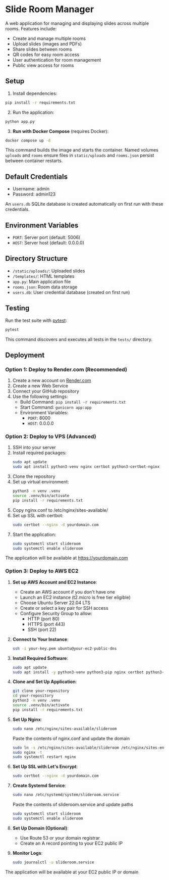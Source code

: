 # Slide Room Manager

A web application for managing and displaying slides across multiple rooms. Features include:

- Create and manage multiple rooms
- Upload slides (images and PDFs)
- Share slides between rooms
- QR codes for easy room access
- User authentication for room management
- Public view access for rooms

## Setup

1. Install dependencies:
```bash
pip install -r requirements.txt
```

2. Run the application:
```bash
python app.py
```

3. **Run with Docker Compose** (requires Docker):
```bash
docker compose up -d
```
This command builds the image and starts the container. Named volumes `uploads` and `rooms` ensure files in `static/uploads` and `rooms.json` persist between container restarts.

## Default Credentials

- Username: admin
- Password: admin123

An `users.db` SQLite database is created automatically on first run with these credentials.

## Environment Variables

- `PORT`: Server port (default: 5006)
- `HOST`: Server host (default: 0.0.0.0)

## Directory Structure

- `/static/uploads/`: Uploaded slides
- `/templates/`: HTML templates
- `app.py`: Main application file
- `rooms.json`: Room data storage
- `users.db`: User credential database (created on first run)

## Testing

Run the test suite with [pytest](https://pytest.org/):

```bash
pytest
```

This command discovers and executes all tests in the `tests/` directory.

## Deployment

### Option 1: Deploy to Render.com (Recommended)

1. Create a new account on [Render.com](https://render.com)
2. Create a new Web Service
3. Connect your GitHub repository
4. Use the following settings:
   - Build Command: `pip install -r requirements.txt`
   - Start Command: `gunicorn app:app`
   - Environment Variables:
     - `PORT`: 8000
     - `HOST`: 0.0.0.0

### Option 2: Deploy to VPS (Advanced)

1. SSH into your server
2. Install required packages:
   ```bash
   sudo apt update
   sudo apt install python3-venv nginx certbot python3-certbot-nginx
   ```
3. Clone the repository
4. Set up virtual environment:
   ```bash
   python3 -m venv .venv
   source .venv/bin/activate
   pip install -r requirements.txt
   ```
5. Copy nginx.conf to /etc/nginx/sites-available/
6. Set up SSL with certbot:
   ```bash
   sudo certbot --nginx -d yourdomain.com
   ```
7. Start the application:
   ```bash
   sudo systemctl start slideroom
   sudo systemctl enable slideroom
   ```

The application will be available at https://yourdomain.com

### Option 3: Deploy to AWS EC2

1. **Set up AWS Account and EC2 Instance**:
   - Create an AWS account if you don't have one
   - Launch an EC2 instance (t2.micro is free tier eligible)
   - Choose Ubuntu Server 22.04 LTS
   - Create or select a key pair for SSH access
   - Configure Security Group to allow:
     - HTTP (port 80)
     - HTTPS (port 443)
     - SSH (port 22)

2. **Connect to Your Instance**:
   ```bash
   ssh -i your-key.pem ubuntu@your-ec2-public-dns
   ```

3. **Install Required Software**:
   ```bash
   sudo apt update
   sudo apt install -y python3-venv python3-pip nginx certbot python3-certbot-nginx
   ```

4. **Clone and Set Up Application**:
   ```bash
   git clone your-repository
   cd your-repository
   python3 -m venv .venv
   source .venv/bin/activate
   pip install -r requirements.txt
   ```

5. **Set Up Nginx**:
   ```bash
   sudo nano /etc/nginx/sites-available/slideroom
   ```
   Paste the contents of nginx.conf and update the domain
   ```bash
   sudo ln -s /etc/nginx/sites-available/slideroom /etc/nginx/sites-enabled/
   sudo nginx -t
   sudo systemctl restart nginx
   ```

6. **Set Up SSL with Let's Encrypt**:
   ```bash
   sudo certbot --nginx -d yourdomain.com
   ```

7. **Create Systemd Service**:
   ```bash
   sudo nano /etc/systemd/system/slideroom.service
   ```
   Paste the contents of slideroom.service and update paths
   ```bash
   sudo systemctl start slideroom
   sudo systemctl enable slideroom
   ```

8. **Set Up Domain (Optional)**:
   - Use Route 53 or your domain registrar
   - Create an A record pointing to your EC2 public IP

9. **Monitor Logs**:
   ```bash
   sudo journalctl -u slideroom.service
   ```

The application will be available at your EC2 public IP or domain
